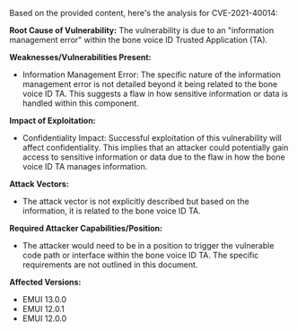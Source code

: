 Based on the provided content, here's the analysis for CVE-2021-40014:

**Root Cause of Vulnerability:**
The vulnerability is due to an "information management error" within the bone voice ID Trusted Application (TA).

**Weaknesses/Vulnerabilities Present:**
- Information Management Error: The specific nature of the information management error is not detailed beyond it being related to the bone voice ID TA. This suggests a flaw in how sensitive information or data is handled within this component.

**Impact of Exploitation:**
- Confidentiality Impact: Successful exploitation of this vulnerability will affect confidentiality. This implies that an attacker could potentially gain access to sensitive information or data due to the flaw in how the bone voice ID TA manages information.

**Attack Vectors:**
- The attack vector is not explicitly described but based on the information, it is related to the bone voice ID TA.

**Required Attacker Capabilities/Position:**
- The attacker would need to be in a position to trigger the vulnerable code path or interface within the bone voice ID TA. The specific requirements are not outlined in this document.

**Affected Versions:**
- EMUI 13.0.0
- EMUI 12.0.1
- EMUI 12.0.0